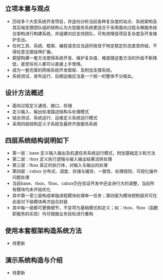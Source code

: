 ## 立项本意与观点
* 历经多个大型系统开发项目，并逆向分析当前各种复杂度的站点、系统架构及其后端支撑团队组织结构认为大型服务系统更适合于采用面向过程与微服务结合架构进行构建系统，并组建对应支持团队，可有效降低项目复杂度及开发维护支出。
* 任何工具、系统、框架、编程语言应当适时收敛于特定稳定形态直至终结，不得任意无限延伸扩展。
* 期望构建一套方法使得系统开发、维护复杂度、难度随这套方法的升级不断降低，直至任何人都可以直接上手使用。
* 成为一套完善的网络系统开发框架、及附加支撑系统。
* 系统测试、发布运行、后期运维应当是一个统一的整体不分彼此。

## 设计方法概述
* 面向过程定义通信、接口、存储
* 定义输入、输出标准描述结构与处理模式
* 结合测试、系统运行、运维定义系统运行模式
* 采用四层结构定义子系统及最终开放服务系统

## 四层系统结构说明如下
* 第一层：base 定义输入输出及机遇任务系统运行模式，附加基础定义和方法
* 第二层：rbox 定义执行逻辑与输入输出结果流转处理
* 第三层：fbox 真正的执行体，对输入与输出的处理
* 第四层：csbox 分布式、调度、存储与缓存、一致性、处理规则、可视化操作问题处理
* 当前base、rbox、fbox、csbox仍在验证开发中还会进行大的调整，当前所有模块均未开始优化
* 其中第一至三层构成单独进程模块处理单一任务；第四层为模块控制层并可在此层对下级模块再次组合封装
* 其中每一层都可更换细节，不变项为基础模式和定义；如：rbox、fbox（函数即服务的实现）均可根据业务目标进行重构


## 使用本套框架构造系统方法
* 待更新

## 演示系统构造与介绍
* 待更新
